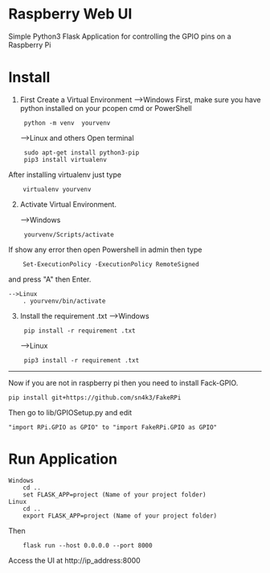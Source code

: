 # Raspberry Web UI
Simple Python3 Flask Application for controlling the GPIO pins on a Raspberry Pi

# Install
1. First Create a Virtual Environment
	-->Windows First, make sure you have python installed on your pcopen cmd or PowerShell
	
		python -m venv  yourvenv
    -->Linux and others Open terminal
	
        sudo apt-get install python3-pip
        pip3 install virtualenv
After installing virtualenv just type

        virtualenv yourvenv

2. Activate Virtual Environment.

	-->Windows
	
		yourvenv/Scripts/activate
		
If show any error then open Powershell in admin
then type

        Set-ExecutionPolicy -ExecutionPolicy RemoteSigned
and press "A" then Enter.

    -->Linux
        . yourvenv/bin/activate
		
3. Install the requirement .txt
	-->Windows
	
		pip install -r requirement .txt
    -->Linux
	
        pip3 install -r requirement .txt

-------------------------------
Now if you are not in raspberry pi then you need to install Fack-GPIO.

    pip install git+https://github.com/sn4k3/FakeRPi
Then go to lib/GPIOSetup.py and edit 

    "import RPi.GPIO as GPIO" to "import FakeRPi.GPIO as GPIO"

# Run Application

    Windows
        cd ..
        set FLASK_APP=project (Name of your project folder)
    Linux
        cd ..
        export FLASK_APP=project (Name of your project folder)

Then 

        flask run --host 0.0.0.0 --port 8000

Access the UI at http://ip_address:8000
